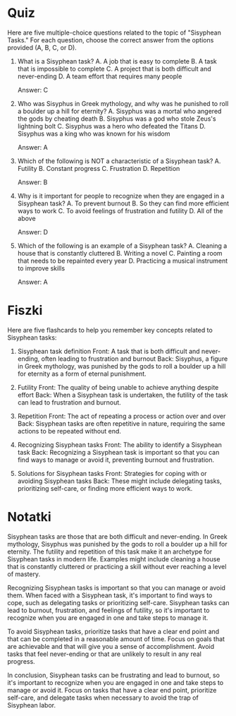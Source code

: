  # Quiz
Here are five multiple-choice questions related to the topic of "Sisyphean Tasks." For each question, choose the correct answer from the options provided (A, B, C, or D).

1. What is a Sisyphean task?
   A. A job that is easy to complete
   B. A task that is impossible to complete
   C. A project that is both difficult and never-ending
   D. A team effort that requires many people

   Answer: C

2. Who was Sisyphus in Greek mythology, and why was he punished to roll a boulder up a hill for eternity?
   A. Sisyphus was a mortal who angered the gods by cheating death
   B. Sisyphus was a god who stole Zeus's lightning bolt
   C. Sisyphus was a hero who defeated the Titans
   D. Sisyphus was a king who was known for his wisdom

   Answer: A

3. Which of the following is NOT a characteristic of a Sisyphean task?
   A. Futility
   B. Constant progress
   C. Frustration
   D. Repetition

   Answer: B

4. Why is it important for people to recognize when they are engaged in a Sisyphean task?
   A. To prevent burnout
   B. So they can find more efficient ways to work
   C. To avoid feelings of frustration and futility
   D. All of the above

   Answer: D

5. Which of the following is an example of a Sisyphean task?
   A. Cleaning a house that is constantly cluttered
   B. Writing a novel
   C. Painting a room that needs to be repainted every year
   D. Practicing a musical instrument to improve skills

   Answer: A

# Fiszki
Here are five flashcards to help you remember key concepts related to Sisyphean tasks:

1. Sisyphean task definition
   Front: A task that is both difficult and never-ending, often leading to frustration and burnout
   Back: Sisyphus, a figure in Greek mythology, was punished by the gods to roll a boulder up a hill for eternity as a form of eternal punishment.

2. Futility
   Front: The quality of being unable to achieve anything despite effort
   Back: When a Sisyphean task is undertaken, the futility of the task can lead to frustration and burnout.

3. Repetition
   Front: The act of repeating a process or action over and over
   Back: Sisyphean tasks are often repetitive in nature, requiring the same actions to be repeated without end.

4. Recognizing Sisyphean tasks
   Front: The ability to identify a Sisyphean task
   Back: Recognizing a Sisyphean task is important so that you can find ways to manage or avoid it, preventing burnout and frustration.

5. Solutions for Sisyphean tasks
   Front: Strategies for coping with or avoiding Sisyphean tasks
   Back: These might include delegating tasks, prioritizing self-care, or finding more efficient ways to work.

# Notatki
Sisyphean tasks are those that are both difficult and never-ending. In Greek mythology, Sisyphus was punished by the gods to roll a boulder up a hill for eternity. The futility and repetition of this task make it an archetype for Sisyphean tasks in modern life. Examples might include cleaning a house that is constantly cluttered or practicing a skill without ever reaching a level of mastery.

Recognizing Sisyphean tasks is important so that you can manage or avoid them. When faced with a Sisyphean task, it's important to find ways to cope, such as delegating tasks or prioritizing self-care. Sisyphean tasks can lead to burnout, frustration, and feelings of futility, so it's important to recognize when you are engaged in one and take steps to manage it.

To avoid Sisyphean tasks, prioritize tasks that have a clear end point and that can be completed in a reasonable amount of time. Focus on goals that are achievable and that will give you a sense of accomplishment. Avoid tasks that feel never-ending or that are unlikely to result in any real progress.

In conclusion, Sisyphean tasks can be frustrating and lead to burnout, so it's important to recognize when you are engaged in one and take steps to manage or avoid it. Focus on tasks that have a clear end point, prioritize self-care, and delegate tasks when necessary to avoid the trap of Sisyphean labor.